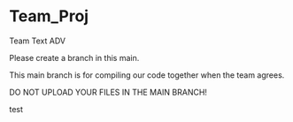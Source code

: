 # Team_Proj
Team Text ADV 

Please create a branch in this main.

This main branch is for compiling our code together when the team agrees.

DO NOT UPLOAD YOUR FILES IN THE MAIN BRANCH!

test
